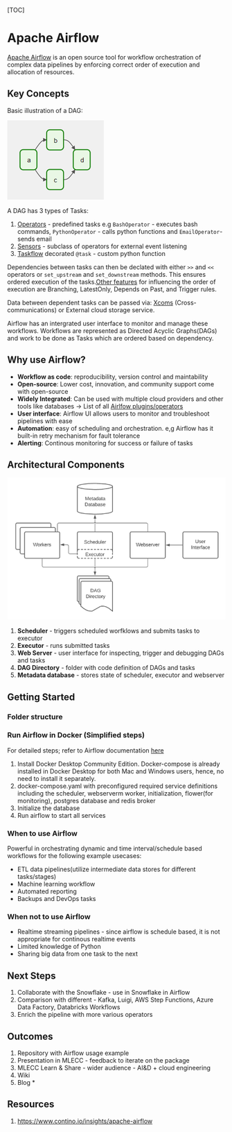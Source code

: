 [TOC]

# Apache Airflow
[Apache Airflow](https://airflow.apache.org/docs/apache-airflow/stable/index.html) is an open source tool for workflow orchestration of complex data pipelines by enforcing correct order of execution and allocation of resources.

## Key Concepts
Basic illustration of a DAG:

![Basic DAG](images/basic-dag.png)

A DAG has 3 types of Tasks:

1. [Operators](https://airflow.apache.org/docs/apache-airflow/stable/concepts/operators.html) - predefined tasks e.g `BashOperator` - executes bash commands, `PythonOperator` - calls python functions and `EmailOperator`- sends email
2. [Sensors](https://airflow.apache.org/docs/apache-airflow/stable/concepts/sensors.html) - subclass of operators for external event listening
3. [Taskflow](https://airflow.apache.org/docs/apache-airflow/stable/concepts/taskflow.html) decorated `@task` - custom python function

Dependencies between tasks can then be declated with either  `>>` and  `<<` operators or `set_upstream` and `set_downstream` methods. This ensures ordered execution of the tasks.[Other features](https://airflow.apache.org/docs/apache-airflow/stable/concepts/dags.html#concepts-branching) for influencing the order of execution are Branching, LatestOnly, Depends on Past, and Trigger rules.

Data between dependent tasks can be passed via: [Xcoms](https://airflow.apache.org/docs/apache-airflow/stable/concepts/xcoms.html) (Cross-communications) or External cloud storage service.


Airflow has an intergrated user interface to monitor and manage these workflows. Workflows are represented as Directed Acyclic Graphs(DAGs) and work to be done as Tasks which are ordered based on dependency.

## Why use Airflow?

* **Workflow as code**: reproducibility, version control and maintability
* **Open-source**: Lower cost, innovation, and community support come with open-source
* **Widely Integrated**: Can be used with multiple cloud providers and other tools like databases -> List of all [Airlfow plugins/operators](https://registry.astronomer.io/modules?page=1&types=Operators)
* **User interface**: Airflow UI allows users to monitor and troubleshoot pipelines with ease
* **Automation**: easy of scheduling and orchestration. e,g Airflow has it built-in retry mechanism for fault tolerance
* **Alerting**: Continous monitoring for success or failure of tasks


## Architectural Components
![scenario_3.png](images/arch-airflow.png)

1. **Scheduler** - triggers scheduled worfklows and submits tasks to executor
2. **Executor** - runs submitted tasks
3. **Web Server** - user interface for inspecting, trigger and debugging DAGs and tasks
4. **DAG Directory** - folder with code definition of DAGs and tasks
5. **Metadata database** - stores state of scheduler, executor and webserver






## Getting Started

### Folder structure

### Run Airflow in Docker (Simplified steps)
For detailed steps; refer to Airflow documentation [here](https://airflow.apache.org/docs/apache-airflow/stable/start/docker.html)
<!-- <div class=\"alert alert-block alert-danger\">
    <b>Important:</b> Before beginning, set up your environment correctly as instructed in `Readme.md`
    This example set-up should not be used for production
</div> -->

1. Install Docker Desktop Community Edition. Docker-compose is already installed in Docker Desktop for both Mac and Windows users, hence, no need to install it separately.
2. docker-compose.yaml with preconfigured required service definitions including the scheduler, webserverm worker, initialization, flower(for monitoring), postgres database and redis broker
3. Initialize the database
4. Run airflow to start all services

### When to use Airflow
Powerful in orchestrating dynamic and time interval/schedule based workflows for the following example usecases:

* ETL data pipelines(utilize intermediate data stores for different tasks/stages)
* Machine learning workflow
* Automated reporting
* Backups and DevOps tasks

### When not to use Airflow

* Realtime streaming pipelines - since airflow is schedule based, it is not appropriate for continous realtime events
* Limited knowledge of Python
* Sharing big data from one task to the next


## Next Steps
1. Collaborate with the Snowflake - use in Snowflake in Airflow
2. Comparison with different - Kafka, Luigi, AWS Step Functions, Azure Data Factory, Databricks Workflows
3. Enrich the pipeline with more various operators

## Outcomes
1. Repository with Airflow usage example
2. Presentation in MLECC - feedback to iterate on the package
2. MLECC Learn & Share - wider audience - AI&D + cloud engineering
3. Wiki 
3. Blog *


## Resources
1. https://www.contino.io/insights/apache-airflow

